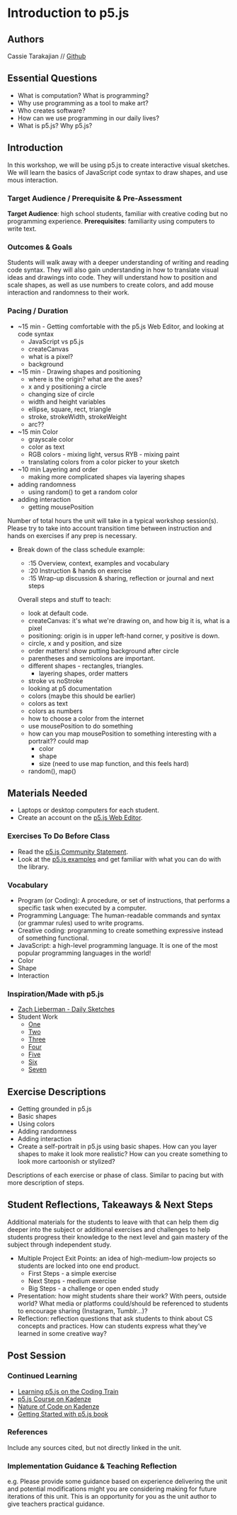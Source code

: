 # Introduction to p5.js

## Authors
Cassie Tarakajian // [Github](https://github.com/catarak)

## Essential Questions
- What is computation? What is programming?
- Why use programming as a tool to make art?
- Who creates software?
- How can we use programming in our daily lives?
- What is p5.js? Why p5.js?

## Introduction
In this workshop, we will be using p5.js to create interactive visual sketches. We will learn the basics of JavaScript code syntax to draw shapes, and use mous interaction.

### Target Audience / Prerequisite & Pre-Assessment
**Target Audience**: high school students, familiar with creative coding but no programming experience.
**Prerequisites**: familiarity using computers to write text. 

### Outcomes & Goals
Students will walk away with a deeper understanding of writing and reading code syntax. They will also gain understanding in how to translate visual ideas and drawings into code. They will understand how to position and scale shapes, as well as use numbers to create colors, and add mouse interaction and randomness to their work. 

### Pacing / Duration
* ~15 min - Getting comfortable with the p5.js Web Editor, and looking at code syntax
  * JavaScript vs p5.js
  * createCanvas
  * what is a pixel?
  * background
* ~15 min - Drawing shapes and positioning
  * where is the origin? what are the axes?
  * x and y positioning a circle
  * changing size of circle
  * width and height variables
  * ellipse, square, rect, triangle
  * stroke, strokeWidth, strokeWeight
  * arc??
* ~15 min Color
  * grayscale color
  * color as text
  * RGB colors - mixing light, versus RYB - mixing paint
  * translating colors from a color picker to your sketch
* ~10 min Layering and order
  * making more complicated shapes via layering shapes
* adding randomness
  * using random() to get a random color
* adding interaction
  * getting mousePosition

Number of total hours the unit will take in a typical workshop session(s). Please try to take into account transition time between instruction and hands on exercises if any prep is necessary.

- Break down of the class schedule example: 
  - :15 Overview, context, examples and vocabulary 
  - :20 Instruction & hands on exercise 
  - :15 Wrap-up discussion & sharing, reflection or journal and next steps
  
  Overall steps and stuff to teach:
  - look at default code. 
  - createCanvas: it's what we're drawing on, and how big it is, what is a pixel
  - positioning: origin is in upper left-hand corner, y positive is down. 
  - circle, x and y position, and size
  - order matters! show putting background after circle
  - parentheses and semicolons are important.
  - different shapes - rectangles, triangles.
    - layering shapes, order matters
  - stroke vs noStroke
  - looking at p5 documentation
  - colors (maybe this should be earlier)
  - colors as text
  - colors as numbers
  - how to choose a color from the internet
  - use mousePosition to do something
  - how can you map mousePosition to something interesting with a portrait?? could map
    - color
    - shape
    - size (need to use map function, and this feels hard)
  - random(), map()

## Materials Needed
* Laptops or desktop computers for each student. 
* Create an account on the [p5.js Web Editor](https://editor.p5js.org/).

### Exercises To Do Before Class
* Read the [p5.js Community Statement](https://p5js.org/community/).
* Look at the [p5.js examples](https://p5js.org/examples/) and get familiar with what you can do with the library. 

### Vocabulary
* Program (or Coding): A procedure, or set of instructions, that performs a specific task when executed by a computer. 
* Programming Language: The human-readable commands and syntax (or grammar rules) used to write programs. 
* Creative coding: programming to create something expressive instead of something functional.
* JavaScript: a high-level programming language. It is one of the most popular programming languages in the world!
* Color
* Shape
* Interaction

### Inspiration/Made with p5.js
* [Zach Lieberman - Daily Sketches](https://www.instagram.com/zach.lieberman/)
* Student Work
  * [One](https://editor.p5js.org/projects/rkVOQTZ1e)
  * [Two](http://alpha.editor.p5js.org/projects/r1tH2e3A)
  * [Three](https://alpha.editor.p5js.org/projects/BJzY6l2R)
  * [Four](http://alpha.editor.p5js.org/projects/ByWsKUj0)
  * [Five](http://alpha.editor.p5js.org/projects/HyYpqb30)
  * [Six](https://alpha.editor.p5js.org/projects/rJeiGshC)
  * [Seven](http://alpha.editor.p5js.org/projects/Hk35-Meyg)


## Exercise Descriptions
* Getting grounded in p5.js
* Basic shapes
* Using colors
* Adding randomness
* Adding interaction
* Create a self-portrait in p5.js using basic shapes. How can you layer shapes to make it look more realistic? How can you create something to look more cartoonish or stylized?

Descriptions of each exercise or phase of class. Similar to pacing but with more description of steps.

## Student Reflections, Takeaways & Next Steps
Additional materials for the students to leave with that can help them dig deeper into the subject or additional exercises and challenges to help students progress their knowledge to the next level and gain mastery of the subject through independent study.

* Multiple Project Exit Points: an idea of high-medium-low projects so students are locked into one end product.
  * First Steps - a simple exercise
  * Next Steps - medium exercise
  * Big Steps - a challenge or open ended study
* Presentation: how might students share their work? With peers, outside world? What media or platforms could/should be referenced to students to encourage sharing (Instagram, Tumblr...)? 
* Reflection: reflection questions that ask students to think about CS concepts and practices. How can students express what they’ve learned in some creative way?

## Post Session

### Continued Learning
* [Learning p5.js on the Coding Train](https://www.youtube.com/playlist?list=PLRqwX-V7Uu6Zy51Q-x9tMWIv9cueOFTFA)
* [p5.js Course on Kadenze](https://www.kadenze.com/courses/introduction-to-programming-for-the-visual-arts-with-p5-js/info)
* [Nature of Code on Kadenze](https://www.kadenze.com/courses/the-nature-of-code/info)
* [Getting Started with p5.js book](https://p5js.org/books/)

### References
Include any sources cited, but not directly linked in the unit.

### Implementation Guidance & Teaching Reflection  
e.g. Please provide some guidance based on experience delivering the unit and potential modifications might you are considering making for future iterations of this unit. This is an opportunity for you as the unit author to give teachers practical guidance.
